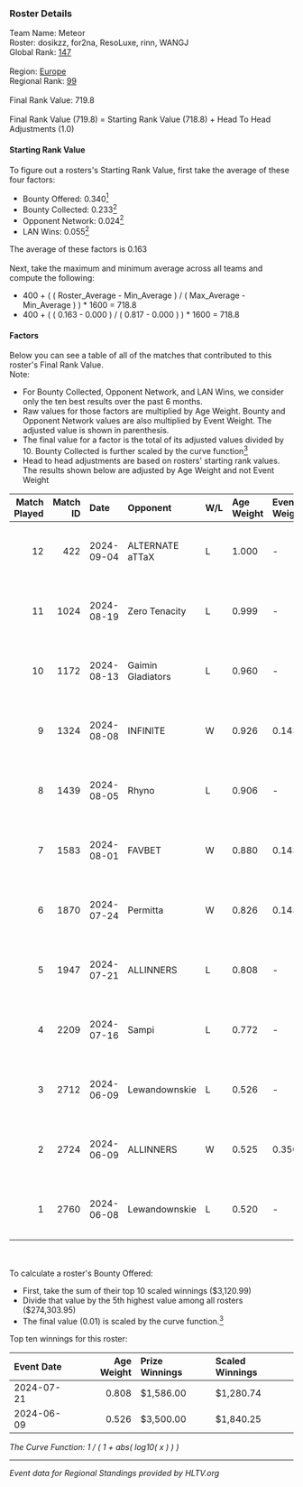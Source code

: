 ### Roster Details<br />
Team Name: Meteor<br />
Roster: dosikzz, for2na, ResoLuxe, rinn, WANGJ<br />
Global Rank: [147](../../standings_global_2024_09_18.md)<br />
<br />
Region: [Europe]( ../../standings_europe_2024_09_18.md)<br />
Regional Rank: [99]( ../../standings_europe_2024_09_18.md)<br />
<br />
Final Rank Value:  719.8<br />
<br />
Final Rank Value (719.8) = Starting Rank Value (718.8) + Head To Head Adjustments (1.0)<br />

#### Starting Rank Value<br />
To figure out a rosters's Starting Rank Value, first take the average of these four factors:<br />
- Bounty Offered: 0.340[<sup>1</sup>](#table2)
- Bounty Collected: 0.233[<sup>2</sup>](#table1)
- Opponent Network: 0.024[<sup>2</sup>](#table1)
- LAN Wins: 0.055[<sup>2</sup>](#table1)

The average of these factors is 0.163<br />
<br />
Next, take the maximum and minimum average across all teams and compute the following:<br />
- 400 + ( ( Roster_Average - Min_Average ) / ( Max_Average - Min_Average ) ) * 1600 = 718.8
- 400 + ( ( 0.163 - 0.000 ) / ( 0.817 - 0.000 ) ) * 1600 = 718.8


#### Factors<br />
Below you can see a table of all of the matches that contributed to this roster's Final Rank Value.<br />
Note:<br />

- For Bounty Collected, Opponent Network, and LAN Wins, we consider only the ten best results over the past 6 months.
- Raw values for those factors are multiplied by Age Weight. Bounty and Opponent Network values are also multiplied by Event Weight. The adjusted value is shown in parenthesis.
- The final value for a factor is the total of its adjusted values divided by 10. Bounty Collected is further scaled by the curve function[<sup>3</sup>](#curveFunction)
- Head to head adjustments are based on rosters' starting rank values. The results shown below are adjusted by Age Weight and not Event Weight
<span id="table1"></span><br />


| Match Played | Match ID | Date       | Opponent          | W/L | Age Weight | Event Weight | Bounty Collected | Opponent Network | LAN Wins  | H2H Adj. | Roster                                     |
| -: | -: | :- | :- | :- | :- | :- | :- | :- | :- | -: | :- |
|           12 |      422 | 2024-09-04 | ALTERNATE aTTaX   | L   | 1.000      | -            | -                | -                | -         |    -5.97 | dosikzz, for2na, ResoLuxe, rinn, WANGJ     |
|           11 |     1024 | 2024-08-19 | Zero Tenacity     | L   | 0.999      | -            | -                | -                | -         |    -4.50 | dosikzz, for2na, ResoLuxe, rinn, WANGJ     |
|           10 |     1172 | 2024-08-13 | Gaimin Gladiators | L   | 0.960      | -            | -                | -                | -         |    -8.51 | dosikzz, for2na, ResoLuxe, rinn, WANGJ     |
|            9 |     1324 | 2024-08-08 | INFINITE          | W   | 0.926      | 0.143        | 0.000 (0.000)    | 0.140 (0.019)    | 0 (0.000) |     8.90 | dosikzz, for2na, ResoLuxe, rinn, WANGJ     |
|            8 |     1439 | 2024-08-05 | Rhyno             | L   | 0.906      | -            | -                | -                | -         |    -6.91 | dosikzz, for2na, ResoLuxe, rinn, WANGJ     |
|            7 |     1583 | 2024-08-01 | FAVBET            | W   | 0.880      | 0.143        | 0.002 (0.000)    | 0.808 (0.102)    | 0 (0.000) |    18.54 | dosikzz, for2na, ResoLuxe, rinn, WANGJ     |
|            6 |     1870 | 2024-07-24 | Permitta          | W   | 0.826      | 0.143        | 0.031 (0.004)    | 0.979 (0.115)    | 0 (0.000) |    20.43 | dosikzz, for2na, ResoLuxe, rinn, WANGJ     |
|            5 |     1947 | 2024-07-21 | ALLINNERS         | L   | 0.808      | -            | -                | -                | -         |   -12.17 | dosikzz, F0R3VER, for2na, OxygeN, rinn     |
|            4 |     2209 | 2024-07-16 | Sampi             | L   | 0.772      | -            | -                | -                | -         |    -6.01 | dosikzz, for2na, ResoLuxe, rinn, WANGJ     |
|            3 |     2712 | 2024-06-09 | Lewandownskie     | L   | 0.526      | -            | -                | -                | -         |    -5.03 | dosikzz, dukefissura, for2na, OxygeN, rinn |
|            2 |     2724 | 2024-06-09 | ALLINNERS         | W   | 0.525      | 0.350        | 0.006 (0.001)    | 0.020 (0.004)    | 1 (0.525) |     7.27 | dosikzz, dukefissura, for2na, OxygeN, rinn |
|            1 |     2760 | 2024-06-08 | Lewandownskie     | L   | 0.520      | -            | -                | -                | -         |    -5.03 | dosikzz, dukefissura, for2na, OxygeN, rinn |

<br />
<span id="table2"></span><br />
To calculate a roster's Bounty Offered:<br />

- First, take the sum of their top 10 scaled winnings ($3,120.99)
- Divide that value by the 5th highest value among all rosters ($274,303.95)
- The final value (0.01) is scaled by the curve function.[<sup>3</sup>](#curveFunction)

Top ten winnings for this roster:<br />

| Event Date | Age Weight | Prize Winnings | Scaled Winnings |
| :- | -: | :- | :- |
| 2024-07-21 |      0.808 | $1,586.00      | $1,280.74       |
| 2024-06-09 |      0.526 | $3,500.00      | $1,840.25       |


<span id="curveFunction"></span>_The Curve Function: 1 / ( 1 + abs( log10( x ) ) )_<br />

---
_Event data for Regional Standings provided by HLTV.org_<br />
